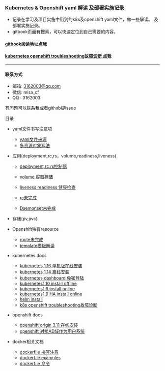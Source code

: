### Kubernetes & Openshift yaml 解读 及部署实施记录

* 记录在学习及项目实施中用到的k8s及openshift yaml文件，做一些解读。 及部署实施记录。
* gitbook页面有搜索，可以快速定位到自己需要的内容。

#### [gitbook阅读地址点我](https://misa.gitbook.io/k8s-ocp-yaml/)
#### [kubernetes openshift troubleshooting故障诊断 点我](./kubernetes-docs/2019-07-27-openshift-k8s-troubleshooting.md)
---
#### 联系方式
* 邮箱: 3162003@qq.com
* 微信: misa_cf
* QQ  : 3162003

有问题可以联系我或者github提issue  

目录
* yaml文件书写注意项
  * [yaml文件来源](2018-05-29-yaml-from+write-note.md)
  * [多资源对象写法](2018-05-29-multi-kind-list.md)

* 应用(deployment,rc,rs，volume,readiness,liveness)
  * [deployment,rc,rs控制器](application/2018-05-31-deployment-rc-rs.md)
  * [volume 容器存储](application/2018-05-31-volume.md)
  * [liveness readiness 健康检查](application/2018-07-05-livemess-readiness.md)
  
  * [rc未完成]()
  * [Daemonset未完成]()

* 存储(pv,pvc)


* Openshift独有resource
  * [route未完成]()
  * [template模板解读](openshift-docs/2019-08-08--how-to-write-openshift-template.md)

* kubernetes docs
  * [kubernetes 1.16 单机版在线安装](kubernetes-docs/2019-10-14-kubernetes-1.16-install-online.md)
  * [kubernetes 1.14 离线安装](kubernetes-docs/2019-04-19-kubernetes-1.14-install-offline.md) 
  * [kubernetes dashboard 免密登陆](kubernetes-docs/2018-11-20-kubernetes-dashboard-enable-http.md)
  * [kubernetes1.10 install offline](kubernetes-docs/2018-04-07-kubernetes-1.10-install-offline.md)
  * [kubernetes1.9 install online](kubernetes-docs/2018-04-02-kubernetes-1.9-install-online.md)
  * [kubernetes1.9 HA install online](kubernetes-docs/2018-04-04-kubernetes-1.9-HA-install-online.md)
  * [helm install](kubernetes-docs/2018-05-02-install-helm.md)
  * [k8s openshift troubleshooting故障诊断](kubernetes-docs/2019-07-27-openshift-k8s-troubleshooting.md)
 

* openshift docs
  * [openshift origin 3.11 在线安装](openshift-docs/2019-07-02-openshift311-origin在线部署.md)
  * [openshift 对接AD域作为用户系统](openshift-docs/2019-09-24-openshift311-AD.md)


* docker相关文档
  * [dockerfile 书写注意](docker-docs/2017-08-10-dockerfile-notes.md)
  * [dockerfile examples](docker-docs/2017-08-10-dockerfile-examples.md)
  * [dockerfile 命令](docker-docs/2017-07-19-dockerfile-command.md)

